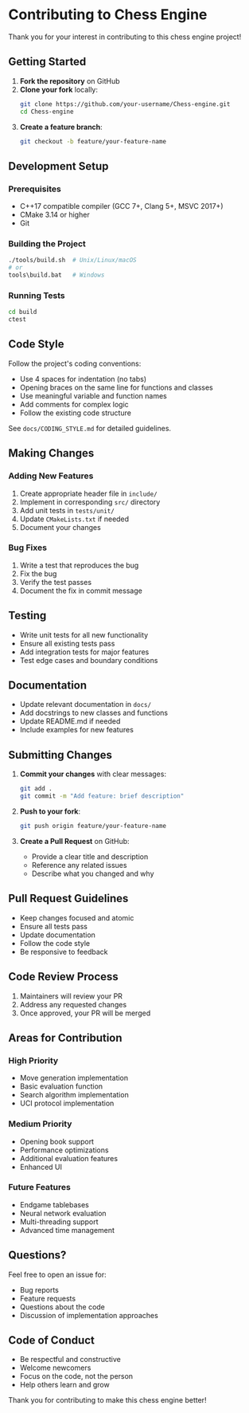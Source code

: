 # Contributing to Chess Engine

Thank you for your interest in contributing to this chess engine project!

## Getting Started

1. **Fork the repository** on GitHub
2. **Clone your fork** locally:
   ```bash
   git clone https://github.com/your-username/Chess-engine.git
   cd Chess-engine
   ```
3. **Create a feature branch**:
   ```bash
   git checkout -b feature/your-feature-name
   ```

## Development Setup

### Prerequisites

- C++17 compatible compiler (GCC 7+, Clang 5+, MSVC 2017+)
- CMake 3.14 or higher
- Git

### Building the Project

```bash
./tools/build.sh  # Unix/Linux/macOS
# or
tools\build.bat   # Windows
```

### Running Tests

```bash
cd build
ctest
```

## Code Style

Follow the project's coding conventions:

- Use 4 spaces for indentation (no tabs)
- Opening braces on the same line for functions and classes
- Use meaningful variable and function names
- Add comments for complex logic
- Follow the existing code structure

See `docs/CODING_STYLE.md` for detailed guidelines.

## Making Changes

### Adding New Features

1. Create appropriate header file in `include/`
2. Implement in corresponding `src/` directory
3. Add unit tests in `tests/unit/`
4. Update `CMakeLists.txt` if needed
5. Document your changes

### Bug Fixes

1. Write a test that reproduces the bug
2. Fix the bug
3. Verify the test passes
4. Document the fix in commit message

## Testing

- Write unit tests for all new functionality
- Ensure all existing tests pass
- Add integration tests for major features
- Test edge cases and boundary conditions

## Documentation

- Update relevant documentation in `docs/`
- Add docstrings to new classes and functions
- Update README.md if needed
- Include examples for new features

## Submitting Changes

1. **Commit your changes** with clear messages:
   ```bash
   git add .
   git commit -m "Add feature: brief description"
   ```

2. **Push to your fork**:
   ```bash
   git push origin feature/your-feature-name
   ```

3. **Create a Pull Request** on GitHub:
   - Provide a clear title and description
   - Reference any related issues
   - Describe what you changed and why

## Pull Request Guidelines

- Keep changes focused and atomic
- Ensure all tests pass
- Update documentation
- Follow the code style
- Be responsive to feedback

## Code Review Process

1. Maintainers will review your PR
2. Address any requested changes
3. Once approved, your PR will be merged

## Areas for Contribution

### High Priority
- Move generation implementation
- Basic evaluation function
- Search algorithm implementation
- UCI protocol implementation

### Medium Priority
- Opening book support
- Performance optimizations
- Additional evaluation features
- Enhanced UI

### Future Features
- Endgame tablebases
- Neural network evaluation
- Multi-threading support
- Advanced time management

## Questions?

Feel free to open an issue for:
- Bug reports
- Feature requests
- Questions about the code
- Discussion of implementation approaches

## Code of Conduct

- Be respectful and constructive
- Welcome newcomers
- Focus on the code, not the person
- Help others learn and grow

Thank you for contributing to make this chess engine better!
